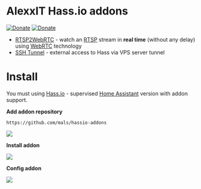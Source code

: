 # AlexxIT Hass.io addons

[![Donate](https://img.shields.io/badge/donate-Coffee-yellow.svg)](https://www.buymeacoffee.com/AlexxIT)
[![Donate](https://img.shields.io/badge/donate-Yandex-red.svg)](https://money.yandex.ru/to/41001428278477)

- [RTSP2WebRTC](https://github.com/AlexxIT/hassio-addons/tree/master/rtsp2webrtc) - watch an [RTSP](https://en.wikipedia.org/wiki/Real_Time_Streaming_Protocol) stream in **real time** (without any delay) using [WebRTC](https://en.wikipedia.org/wiki/WebRTC) technology
- [SSH Tunnel](https://github.com/AlexxIT/hassio-addons/tree/master/ssh_tunnel) - external access to Hass via VPS server tunnel

# Install

You must using [Hass.io](https://www.home-assistant.io/hassio/) - supervised [Home Assistant](https://www.home-assistant.io/) version with addon support.

**Add addon repository**

`https://github.com/mals/hassio-addons`

![](add_repo.png)

**Install addon**

![](install.png)

**Config addon**

![](config.png)
